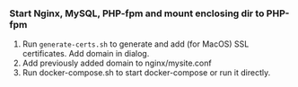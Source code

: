 ### Start Nginx, MySQL, PHP-fpm and mount enclosing dir to PHP-fpm

1. Run `generate-certs.sh` to generate and add (for MacOS) SSL certificates. Add domain in dialog.
2. Add previously added domain to nginx/mysite.conf
3. Run docker-compose.sh to start docker-compose or run it directly. 
